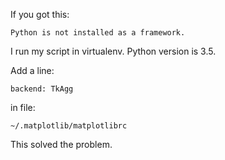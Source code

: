 If you got this:

```Python is not installed as a framework.```

I run my script in virtualenv. Python version is 3.5.

Add a line:

`backend: TkAgg`

in file:

`~/.matplotlib/matplotlibrc`

This solved the problem.
